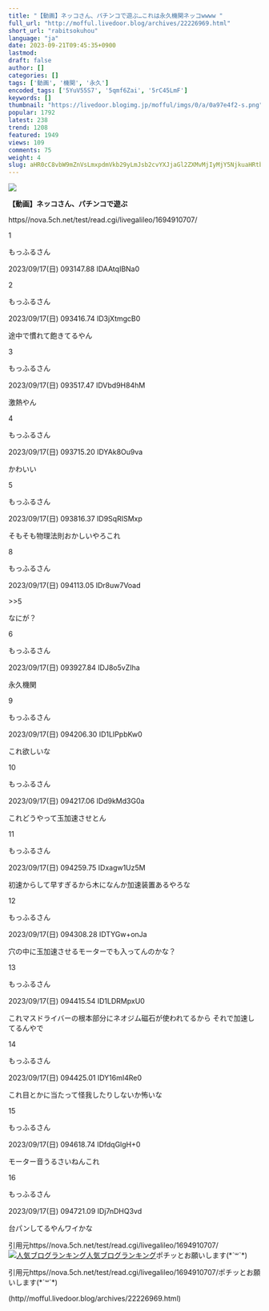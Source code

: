 ```yaml
---
title: "【動画】ネッコさん、パチンコで遊ぶ…これは永久機関ネッコwwww "
full_url: "http://mofful.livedoor.blog/archives/22226969.html"
short_url: "rabitsokuhou"
language: "ja"
date: 2023-09-21T09:45:35+0900
lastmod: 
draft: false
author: []
categories: []
tags: ['動画', '機関', '永久']
encoded_tags: ['5YuV55S7', '5qmf6Zai', '5rC45LmF']
keywords: []
thumbnail: "https://livedoor.blogimg.jp/mofful/imgs/0/a/0a97e4f2-s.png"
popular: 1792
latest: 238
trend: 1208
featured: 1949
views: 109
comments: 75
weight: 4
slug: aHR0cC8vbW9mZnVsLmxpdmVkb29yLmJsb2cvYXJjaGl2ZXMvMjIyMjY5NjkuaHRtbA==
---
```


![](https://livedoor.blogimg.jp/mofful/imgs/0/a/0a97e4f2-s.png)

<div><p><b><p>【動画】ネッコさん、パチンコで遊ぶ</p></b> https//nova.5ch.net/test/read.cgi/livegalileo/1694910707/</p><p class='t_h'>1 <p>もっふるさん</p> <p> 2023/09/17(日) 093147.88 IDAAtqIBNa0</p></p><p class='t_h'>2 <p>もっふるさん</p> <p> 2023/09/17(日) 093416.74 ID3jXtmgcB0</p></p> <p class='t_b'> 途中で慣れて飽きてるやん </p> <p class='t_h'>3 <p>もっふるさん</p> <p> 2023/09/17(日) 093517.47 IDVbd9H84hM</p></p> <p class='t_b'> 激熱やん </p> <p class='t_h'>4 <p>もっふるさん</p> <p> 2023/09/17(日) 093715.20 IDYAk8Ou9va</p></p> <p class='t_b'> かわいい </p> <p class='t_h'>5 <p>もっふるさん</p> <p> 2023/09/17(日) 093816.37 ID9SqRISMxp</p></p> <p class='t_b'> そもそも物理法則おかしいやろこれ </p> <p class='t_h t_i'>8 <p>もっふるさん</p> <p> 2023/09/17(日) 094113.05 IDr8uw7Voad</p></p> <p class='t_b t_i'> <p class='anchor'>>>5</p> なにが？ </p> <p class='t_h'>6 <p>もっふるさん</p> <p> 2023/09/17(日) 093927.84 IDJ8o5vZIha</p></p> <p class='t_b'> 永久機関 </p> <p class='t_h'>9 <p>もっふるさん</p> <p> 2023/09/17(日) 094206.30 ID1LIPpbKw0</p></p> <p class='t_b'> これ欲しいな </p> <p class='t_h'>10 <p>もっふるさん</p> <p> 2023/09/17(日) 094217.06 IDd9kMd3G0a</p></p> <p class='t_b'> これどうやって玉加速させとん </p> <p class='t_h'>11 <p>もっふるさん</p> <p> 2023/09/17(日) 094259.75 IDxagw1Uz5M</p></p> <p class='t_b'> 初速からして早すぎるから木になんか加速装置あるやろな </p> <p class='t_h'>12 <p>もっふるさん</p> <p> 2023/09/17(日) 094308.28 IDTYGw+onJa</p></p> <p class='t_b'> 穴の中に玉加速させるモーターでも入ってんのかな？ </p> <p class='t_h'>13 <p>もっふるさん</p> <p> 2023/09/17(日) 094415.54 ID1LDRMpxU0</p></p> <p class='t_b'> これマスドライバーの根本部分にネオジム磁石が使われてるから それで加速してるんやで </p> <p class='t_h'>14 <p>もっふるさん</p> <p> 2023/09/17(日) 094425.01 IDY16mI4Re0</p></p> <p class='t_b'> これ目とかに当たって怪我したりしないか怖いな </p> <p class='t_h'>15 <p>もっふるさん</p> <p> 2023/09/17(日) 094618.74 IDfdqGlgH+0</p></p> <p class='t_b'> モーター音うるさいねんこれ </p> <p class='t_h'>16 <p>もっふるさん</p> <p> 2023/09/17(日) 094721.09 IDj7nDHQ3vd</p></p> <p class='t_b'> 台パンしてるやんワイかな </p>引用元https//nova.5ch.net/test/read.cgi/livegalileo/1694910707/<a href='//blog.with2.net/link/?2036932'><img title='人気ブログランキング' src='https//blog.with2.net/img/banner/banner_21.gif'></a><a href='//blog.with2.net/link/?2036932'>人気ブログランキング</a>ポチッとお願いします(*´꒳`*)<img alt='' src='https//www11.a8.net/0.gif?a8mat=3BDUGQ+4RHMA+2HOM+BS629' height='1' width='1' border='0'> <p>引用元https//nova.5ch.net/test/read.cgi/livegalileo/1694910707/ポチッとお願いします(*´꒳`*)</p></div>

(http//mofful.livedoor.blog/archives/22226969.html)
